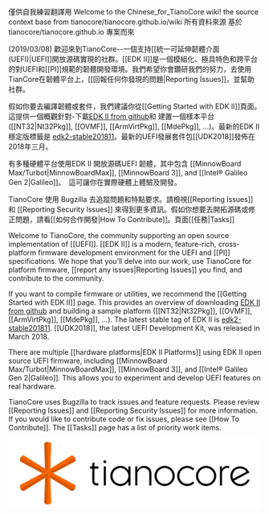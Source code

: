 僅供自我練習翻譯用
Welcome to the Chinese_for_TianoCore wiki! the source context base from tianocore/tianocore.github.io/wiki 所有資料來源 基於tianocore/tianocore.github.io 專案而來

(2019/03/08)
歡迎來到TianoCore--一個支持[[統一可延伸韌體介面(UEFI)|UEFI]]開放源碼實現的社群。[[EDK II]]是一個模組化、極具特色和跨平台的對UEFI和[[PI]]規範的韌體開發環境。我們希望你會鑽研我們的努力，去使用TianCore在韌體平台上，[[回報任何你發現的問題|Reporting Issues]]，並幫助社群。

假如你要去編譯韌體或套件，我們建議你從[[Getting Started with EDK II]]頁面。這提供一個概觀針對-下載[EDK II from github](https://github.com/tianocore/edk2)和 建置一個樣本平台([[NT32|Nt32Pkg]], [[OVMF]], [[ArmVirtPkg]], [[MdePkg]], ...)。最新的EDK II 穩定版標籤是 [edk2-stable201811](https://github.com/tianocore/edk2/releases/tag/edk2-stable201811)。最新的UEFI發展套件包[[UDK2018]]發佈在2018年三月。

有多種硬體平台使用EDK II 開放源碼UEFI 韌體，其中包含 [[MinnowBoard Max/Turbot|MinnowBoardMax]], [[MinnowBoard 3]], and [[Intel® Galileo Gen 2|Galileo]]。　這可讓你在實際硬體上體驗及開發。

TianoCore 使用 Bugzilla 去追蹤問題和特點要求。請檢視[[Reporting Issues]] 和 [[Reporting Security Issues]] 來得到更多資訊。假如你想要去開拓源碼或修正問題，請看[[如何合作開發|How To Contribute]]。頁面[[任務|Tasks]]

Welcome to TianoCore, the community supporting an open source implementation of [[UEFI]]. [[EDK II]] is a modern, feature-rich, cross-platform firmware development environment for the UEFI and [[PI]] specifications. We hope that you’ll delve into our work, use TianoCore for platform firmware, [[report any issues|Reporting Issues]] you find, and contribute to the community.

If you want to compile firmware or utilities, we recommend the [[Getting Started with EDK II]] page. This provides an overview of downloading [EDK II from github](https://github.com/tianocore/edk2) and building a sample platform ([[NT32|Nt32Pkg]], [[OVMF]], [[ArmVirtPkg]], [[MdePkg]], ...). The latest stable tag of EDK II is [edk2-stable201811](https://github.com/tianocore/edk2/releases/tag/edk2-stable201811). [[UDK2018]], the latest UEFI Development Kit, was released in March 2018.

There are multiple [[hardware platforms|EDK II Platforms]] using EDK II open source UEFI firmware, including [[MinnowBoard Max/Turbot|MinnowBoardMax]], [[MinnowBoard 3]], and [[Intel® Galileo Gen 2|Galileo]]. This allows you to experiment and develop UEFI features on real hardware.

TianoCore uses Bugzilla to track issues and feature requests. Please review [[Reporting Issues]] and [[Reporting Security Issues]] for more information. If you would like to contribute code or fix issues, please see [[How To Contribute]]. The [[Tasks]] page has a list of priority work items. 

[<img src="https://github.com/tianocore/tianocore.github.io/blob/master/images/tianocore_logo_text_whitebkg.jpg"/>](http://www.tianocore.org)
